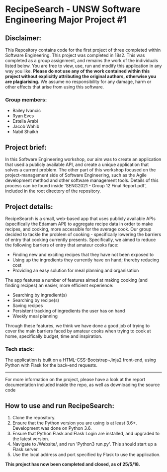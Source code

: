 # RecipeSearch - UNSW Software Engineering Major Project #1

## Disclaimer: 
This Repository contains code for the first project of three completed within Software Engineering. This project was completed in 18s2. This was completed as a group assignment, and remains the work of the individuals listed below. You are free to view, use, run and modify this application in any way you like. **Please do not use any of the work contained within this project without explicitly attributing the original authors, otherwise you are plagiarising.** We assume no responsibility for any damage, harm or other effects that arise from using this software.

### Group members:
- Bailey Ivancic
- Ryan Eves
- Estella Arabi
- Jacob Wahib
- Nabil Shaikh

## Project brief:
In this Software Engineering workshop, our aim was to create an application that used a publicly available API, and create a unique application that solves a current problem. The other part of this workshop focused on the project-management side of Software Engineering, such as the Agile development method and other software management tools. Details of this process can be found inside 'SENG2021 - Group 12 Final Report.pdf', included in the root directory of the repository. 

## Project details:
RecipeSearch is a small, web-based app that uses publicly available APIs (specifically the Edamam API) to aggregate recipe data in order to make recipes, and cooking, more accessible for the average cook. Our group decided to tackle the problem of cooking - specifically lowering the barriers of entry that cooking currently presents. Specifically, we aimed to reduce the following barriers of entry that amateur cooks face:
- Finding new and exciting recipes that they have not been exposed to
- Using up the ingredients they currently have on hand; thereby reducing cost
- Providing an easy solution for meal planning and organisation


The app features a number of features aimed at making cooking (and finding recipes) an easier, more efficient experience:
- Searching by ingredient(s)
- Searching by recipe(s)
- Saving recipes
- Persistent tracking of ingredients the user has on hand
- Weekly meal planning

Through these features, we think we have done a good job of trying to cover the main barriers faced by amateur cooks when trying to cook at home, specifically budget, time and inspiration. 

### Tech stack:
The application is built on a HTML-CSS-Bootstrap-Jinja2 front-end, using Python with Flask for the back-end requests.

---

For more information on the project, please have a look at the report documentation included inside the repo, as well as downloading the source code 


## How to use and run RecipeSearch:
1. Clone the repository.
2. Ensure that the Python version you are using is at least 3.6+. Development was done on Python 3.6.
3. Ensure that Python Flask and Flask Login are installed, and upgraded to the latest version.
4. Navigate to /Website/, and run 'Python3 run.py'. This should start up a Flask server.
5. Use the local address and port specified by Flask to use the application.

**This project has now been completed and closed, as of 25/5/18.**

